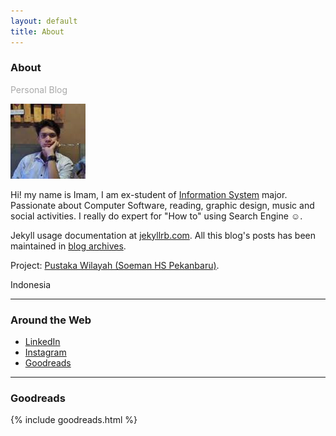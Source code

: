 ```yaml
---
layout: default
title: About
---
```

<h3>About</h3>
<p style="color:darkgray">Personal Blog</p>
<img class="profile-picture img-responsive img-thumbnail" src="/assets/img/index.jpeg" alt="author">

Hi! my name is Imam, I am <span class="text-danger">ex</span>-student of <a href="https://uin-suska.ac.id" target="_blank">Information System</a> major. Passionate about Computer Software, reading, graphic design, music and social activities. I really do expert for "How to" using Search Engine ☺.

Jekyll usage documentation at [jekyllrb.com](https://jekyllrb.com/). All this blog's posts has been maintained in <a href="{{ site.url }}/archives/">blog archives</a>.

<i class="fa fa-angle-double-right"></i> Project: [Pustaka Wilayah (Soeman HS Pekanbaru)](https://imamta.000webhostapp.com).

<i class="fa fa-map-marker text-danger"></i> Indonesia
<hr>
<h3>Around the Web</h3>

- <i class="fa fa-linkedin"></i>[ LinkedIn](https://id.linkedin.com/in/imam-s-75522380)
- <i class="fa fa-instagram"></i>[ Instagram](https://instagram.com/imamsiswandi)
- <i class="fa fa-google"></i>[ Goodreads](https://www.goodreads.com/user/show/68293724-imam)
<hr>
<h3>Goodreads</h3>

{% include goodreads.html %}